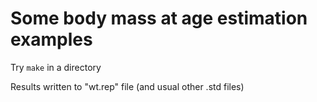 # Some body mass at age estimation examples
Try `make` in a directory 

Results written to "wt.rep" file (and usual other .std files)